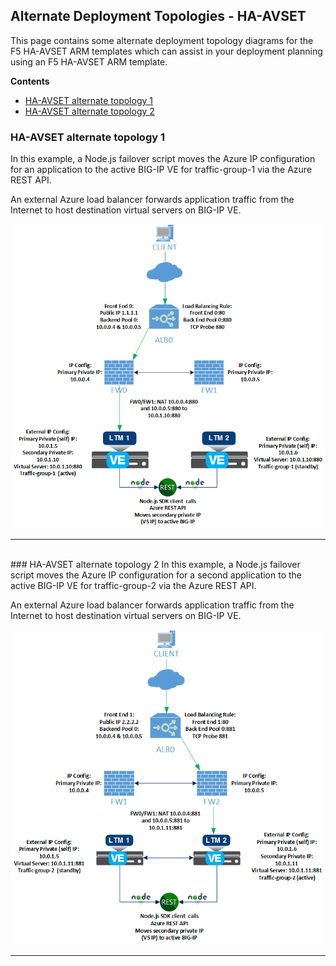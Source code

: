 ## Alternate Deployment Topologies - HA-AVSET

This page contains some alternate deployment topology diagrams for the F5 HA-AVSET ARM templates which can assist in your deployment planning using an F5 HA-AVSET ARM template.

**Contents**
  - [HA-AVSET alternate topology 1](#ha-avset-alternate-topology-1) 
  - [HA-AVSET alternate topology 2](#ha-avset-alternate-topology-2) 

### HA-AVSET alternate topology 1 
In this example, a Node.js failover script moves the Azure IP configuration for an application to the active BIG-IP VE for traffic-group-1 via the Azure REST API.  

An external Azure load balancer forwards application traffic from the Internet to host destination virtual servers on BIG-IP VE.


![Configuration Example alternate deployment 1](images/azure-ha-avset-alternate-diagram1.png)

---
<br>
### HA-AVSET alternate topology 2  
In this example, a Node.js failover script moves the Azure IP configuration for a second application to the active BIG-IP VE for traffic-group-2 via the Azure REST API.  

An external Azure load balancer forwards application traffic from the Internet to host destination virtual servers on BIG-IP VE.



![Configuration Example alternate deployment 2](images/azure-ha-avset-alternate-diagram2.png)

---





